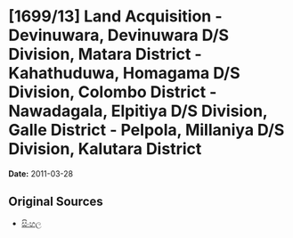 # [1699/13] Land Acquisition - Devinuwara, Devinuwara D/S Division, Matara District - Kahathuduwa, Homagama D/S Division, Colombo District - Nawadagala, Elpitiya D/S Division, Galle District - Pelpola, Millaniya D/S Division, Kalutara District

**Date:** 2011-03-28

## Original Sources

- [සිංහල](https://documents.gov.lk/view/extra-gazettes/2011/3/1699-13_S.pdf)
